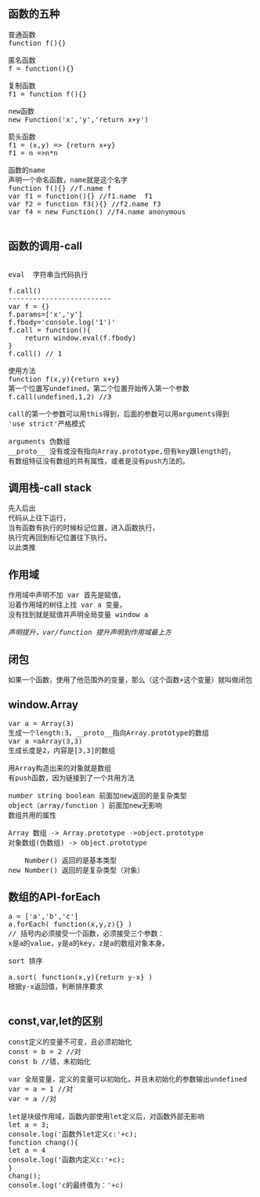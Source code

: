 函数的五种
-
<pre>
普通函数
function f(){}

匿名函数
f = function(){}

复制函数
f1 = function f(){}

new函数
new Function('x','y','return x+y')

箭头函数
f1 = (x,y) => {return x+y}
f1 = n =>n*n

函数的name
声明一个命名函数，name就是这个名字
function f(){} //f.name f
var f1 = function(){} //f1.name  f1
var f2 = function f3(){} //f2.name f3
var f4 = new Function() //f4.name anonymous

</pre>

函数的调用-call
-
<pre>

eval  字符串当代码执行

f.call()
-------------------------
var f = {}
f.params=['x','y']
f.fbody='console.log('1')'
f.call = function(){
	return window.eval(f.fbody)
}
f.call() // 1

使用方法
function f(x,y){return x+y}
第一个位置写undefined，第二个位置开始传入第一个参数
f.call(undefined,1,2) //3

call的第一个参数可以用this得到，后面的参数可以用arguments得到
'use strict'严格模式

arguments 伪数组
__proto__ 没有或没有指向Array.prototype,但有key跟length的，
有数组特征没有数组的共有属性，或者是没有push方法的。
</pre>

调用栈-call stack
-
<pre>
先入后出
代码从上往下运行，
当有函数有执行的时候标记位置，进入函数执行，
执行完再回到标记位置往下执行。
以此类推
</pre>
作用域
-
<pre>
作用域中声明不加 var 首先是赋值，
沿着作用域的树往上找 var a 变量，
没有找到就是赋值并声明全局变量 window a

<em>声明提升，var/function 提升声明到作用域最上方</em>
</pre>
闭包
-
<pre>
如果一个函数，使用了他范围外的变量，那么（这个函数+这个变量）就叫做闭包
</pre>
window.Array
-
<pre>
var a = Array(3)
生成一个length:3，__proto__指向Array.prototype的数组
var a =aArray(3,3)
生成长度是2，内容是[3,3]的数组

用Array构造出来的对象就是数组
有push函数，因为链接到了一个共用方法

number string boolean 前面加new返回的是复杂类型
object（array/function ）前面加new无影响
数组共用的属性

Array 数组 -> Array.prototype ->object.prototype
对象数组(伪数组) -> object.prototype

    Number() 返回的是基本类型
new Number() 返回的是复杂类型（对象）
</pre>
数组的API-forEach
-
<pre>
a = ['a','b','c']
a.forEach( function(x,y,z){} ) 
// 括号内必须接受一个函数，必须接受三个参数：
x是a的value，y是a的key，z是a的数组对象本身。

sort 排序

a.sort( function(x,y){return y-x} )
根据y-x返回值，判断排序要求

</pre>

const,var,let的区别
-
<pre>
const定义的变量不可变，且必须初始化
const = b = 2 //对
const b //错，未初始化

var 全局变量，定义的变量可以初始化，并且未初始化的参数输出undefined
var = a = 1 //对
var = a //对

let是块级作用域，函数内部使用let定义后，对函数外部无影响
let a = 3;
console.log('函数外let定义c:'+c);
function chang(){
let a = 4
console.log('函数内定义c:'+c);
}
chang();
console.log('c的最终值为：'+c)
</pre>


